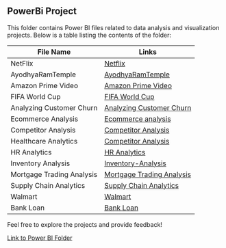 ## PowerBi Project


This folder contains Power BI files related to data analysis and visualization projects. Below is a table listing the contents of the folder:

| File Name      | Links                              |
|----------------|-------------------------------------------|
| NetFlix  | [Netflix](https://github.com/shrutipitale/PowerBi/tree/71254b46c184c8068953070e5640b70f92ead449/Netflix)|       
| AyodhyaRamTemple  |[AyodhyaRamTemple](https://github.com/shrutipitale/PowerBi/tree/5892de7366d13757184c76f8e22f511575ecdfb7/AyodhyaRamTemple)|       
| Amazon Prime Video | [Amazon Prime Video](https://github.com/shrutipitale/PowerBi/tree/3f55d6e9282dafd5ec71ab3546c66d56bf79bcde/Amazon%20Prime)|   
| FIFA World Cup | [FIFA World Cup](https://github.com/shrutipitale/PowerBi/blob/abdd63d55e870a54757eea933050a52ac1633b04/FIFA%20World%20Cup/README.md)|   
| Analyzing Customer Churn | [Analyzing Customer Churn](https://github.com/shrutipitale/Case-Study-Analyzing-Customer-Churn-in-Power-BI.git)|   
| Ecommerce Analysis | [Ecommerce analysis](https://github.com/shrutipitale/case-study-ecommerce-analysis-in-power-bi.git)|   
| Competitor Analysis | [Competitor Analysis](https://github.com/shrutipitale/competitor-analysis.git)|
|Healthcare Analytics | [Competitor Analysis](https://github.com/shrutipitale/case-study-healthcare-analytics-in-power-bi.git)|
|HR Analytics | [HR Analytics](https://github.com/shrutipitale/case-study-hr-analytics-in-power-bi.git)|
|Inventory Analysis | [Inventory-Analysis](https://github.com/shrutipitale/case-study-inventory-analysis.git)|
|Mortgage Trading Analysis| [Mortgage Trading Analysis](https://github.com/shrutipitale/case-study-mortgage-trading-analysis-in-power-bi.git)|
|Supply Chain Analytics| [Supply Chain Analytics](https://github.com/shrutipitale/case-study-supply-chain-analytics.git)|
|Walmart| [Walmart](https://github.com/shrutipitale/Walmart.git)|
| Bank Loan | [Bank Loan](https://github.com/shrutipitale/PowerBi/tree/3aa6d6272da471ffb8d80cf138438cbb6d5e27f9/Bank%20Loan)|  



Feel free to explore the projects and provide feedback!

[Link to Power BI Folder](https://github.com/shrutipitale/PowerBi)
